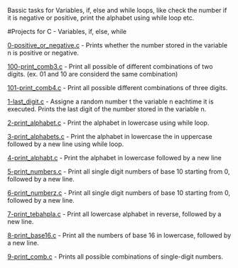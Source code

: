 Bassic tasks for Variables, if, else and while loops, like check the number if it is negative or positive, print the alphabet using while loop etc.

#Projects for C - Variables, if, else, while

[0-positive_or_negative.c](https://github.com/endritNovaku/holbertonschool-low_level_programming/blob/master/0x01-variables_if_else_while/0-positive_or_negative.c) - Prints whether the number stored in the variable n is positive or negative.

[100-print_comb3.c](https://github.com/endritNovaku/holbertonschool-low_level_programming/blob/master/0x01-variables_if_else_while/100-print_comb3.c) - Print all possible of different combinations of two digits. (ex. 01 and 10 are considerd the same combination)

[101-print_comb4.c](https://github.com/endritNovaku/holbertonschool-low_level_programming/blob/master/0x01-variables_if_else_while/101-print_comb4.c) - Print all possible different combinations of three digits.

[1-last_digit.c](https://github.com/endritNovaku/holbertonschool-low_level_programming/blob/master/0x01-variables_if_else_while/1-last_digit.c) - Assigne a random number t the variable n eachtime it is executed. Prints the last digit of the number stored in the variable n.

[2-print_alphabet.c](https://github.com/endritNovaku/holbertonschool-low_level_programming/blob/master/0x01-variables_if_else_while/2-print_alphabet.c) - Print the alphabet in lowercase using while loop.

[3-print_alphabets.c](https://github.com/endritNovaku/holbertonschool-low_level_programming/blob/master/0x01-variables_if_else_while/3-print_alphabets.c) - Print the alphabet in lowercase the in uppercase followed by a new line using while loop.

[4-print_alphabt.c](https://github.com/endritNovaku/holbertonschool-low_level_programming/blob/master/0x01-variables_if_else_while/4-print_alphabt.c) - Print the alphabet in lowercase followed by a new line

[5-print_numbers.c](https://github.com/endritNovaku/holbertonschool-low_level_programming/blob/master/0x01-variables_if_else_while/5-print_numbers.c) - Print all single digit numbers of base 10 starting from 0, followed by a new line.

[6-print_numberz.c](https://github.com/endritNovaku/holbertonschool-low_level_programming/blob/master/0x01-variables_if_else_while/6-print_numberz.c) - Print all single digit numbers of base 10 starting from 0, followed by a new line.

[7-print_tebahpla.c](https://github.com/endritNovaku/holbertonschool-low_level_programming/blob/master/0x01-variables_if_else_while/7-print_tebahpla.c) - Print all lowercase alphabet in reverse, followed by a new line.

[8-print_base16.c](https://github.com/endritNovaku/holbertonschool-low_level_programming/blob/master/0x01-variables_if_else_while/8-print_base16.c) - Print all the numbers of base 16 in lowercase, followed by a new line.

[9-print_comb.c](https://github.com/endritNovaku/holbertonschool-low_level_programming/blob/master/0x01-variables_if_else_while/9-print_comb.c) - Prints all possible combinations of single-digit numbers.
